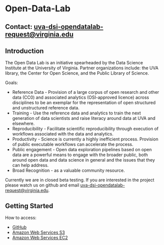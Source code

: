 # Open-Data-Lab

## Contact: uva-dsi-opendatalab-request@virginia.edu

## Introduction
The Open Data Lab is an initiative spearheaded by the Data Science Institute at the University of Virginia. Partner organizations include: the UVA library, the Center for Open Science, and the Public Library of Science. 

Goals:
* Reference Data - Provision of a large corpus of open research and other data (CC0) and associated analytics (OSI-approved licence) across disciplines to be an exemplar for the representation of open structured and unstructured reference data.
* Training - Use the reference data and analytics to train the next generation of data scientists and raise literacy around data at UVA and elsewhere.
* Reproducibility - Facilitate scientific reproducibility through execution of workflows associated with the data and analytics.
* Productivity - Science is currently a highly inefficient process. Provision of public executable workflows can accelerate the process.
* Public engagement - Open data exploration pipelines based on open data are a powerful means to engage with the broader public, both around open data and data science in general and the issues that they can help address.
* Broad Recognition - as a valuable community resource.

Currently we are in closed beta testing. If you are interested in the project please watch us on github and email uva-dsi-opendatalab-request@virginia.edu. 

## Getting Started


How to access:
* [GitHub](documentation/GitHub_getting_a_repo.md)
* [Amazon Web Services S3](documentation/S3_uploading_datasets.md)
* [Amazon Web Services EC2](documentation/EC2_request_cloud_computing.md)
